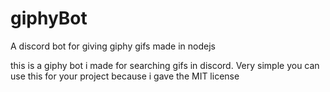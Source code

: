 # giphyBot
A discord bot for giving giphy gifs made in nodejs 

this is a giphy bot i made for searching gifs in discord. Very simple you can use this for your project because i gave the MIT license
